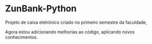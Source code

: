 # ZunBank-Python

Projeto de caixa eletrônico criado no primeiro semestre da faculdade, 

Agora estou adicionando melhorias ao código, aplicando novos conhecimentos.
